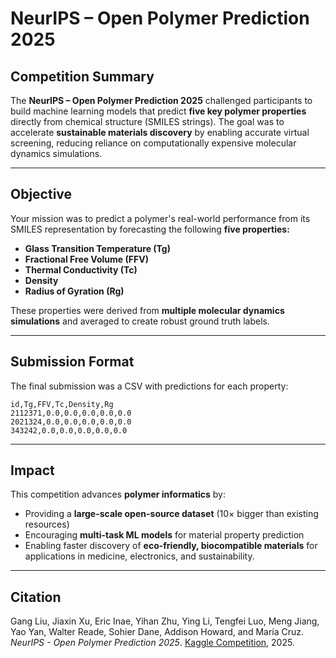 # NeurIPS – Open Polymer Prediction 2025

## Competition Summary
The **NeurIPS – Open Polymer Prediction 2025** challenged participants to build machine learning models that predict **five key polymer properties** directly from chemical structure (SMILES strings). The goal was to accelerate **sustainable materials discovery** by enabling accurate virtual screening, reducing reliance on computationally expensive molecular dynamics simulations.

---

## Objective
Your mission was to predict a polymer's real-world performance from its SMILES representation by forecasting the following **five properties:**

- **Glass Transition Temperature (Tg)**
- **Fractional Free Volume (FFV)**
- **Thermal Conductivity (Tc)**
- **Density**
- **Radius of Gyration (Rg)**

These properties were derived from **multiple molecular dynamics simulations** and averaged to create robust ground truth labels.

---

## Submission Format
The final submission was a CSV with predictions for each property:

```csv
id,Tg,FFV,Tc,Density,Rg
2112371,0.0,0.0,0.0,0.0,0.0
2021324,0.0,0.0,0.0,0.0,0.0
343242,0.0,0.0,0.0,0.0,0.0
```

---

## Impact
This competition advances **polymer informatics** by:
- Providing a **large-scale open-source dataset** (10× bigger than existing resources)
- Encouraging **multi-task ML models** for material property prediction
- Enabling faster discovery of **eco-friendly, biocompatible materials** for applications in medicine, electronics, and sustainability.

---

## Citation
Gang Liu, Jiaxin Xu, Eric Inae, Yihan Zhu, Ying Li, Tengfei Luo, Meng Jiang, Yao Yan, Walter Reade, Sohier Dane, Addison Howard, and María Cruz. *NeurIPS - Open Polymer Prediction 2025*. [Kaggle Competition](https://kaggle.com/competitions/neurips-open-polymer-prediction-2025), 2025.
